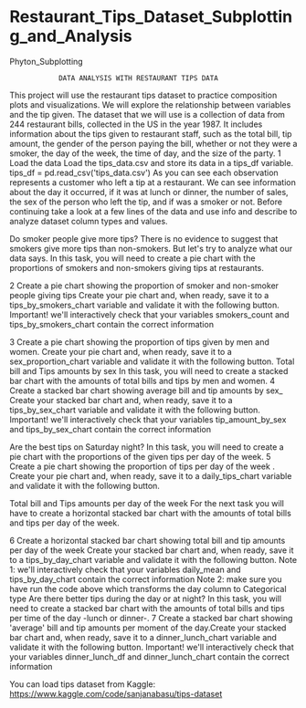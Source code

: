 # Restaurant_Tips_Dataset_Subplotting_and_Analysis
 Phyton_Subplotting
 

                DATA ANALYSIS WITH RESTAURANT TIPS DATA 
 
This project will use the restaurant tips dataset to practice composition plots and visualizations. We will explore the relationship between variables and the tip given. 
The dataset that we will use is a collection of data from 244 restaurant bills, collected in the US in the year 1987. 
It includes information about the tips given to restaurant staff, such as the total bill, tip amount, the gender of the person paying the bill, whether or not they were a smoker, the day of the week, the time of day, and the size of the party.
1
Load the data
Load the tips_data.csv and store its data in a tips_df variable.
tips_df = pd.read_csv('tips_data.csv')
As you can see each observation represents a customer who left a tip at a restaurant. We can see information about the day it occurred, if it was at lunch or dinner, the number of sales, the sex of the person who left the tip, and if was a smoker or not. Before continuing take a look at a few lines of the data and use info and describe to analyze dataset column types and values.

Do smoker people give more tips?
There is no evidence to suggest that smokers give more tips than non-smokers. But let's try to analyze what our data says. In this task, you will need to create a pie chart with the proportions of smokers and non-smokers giving tips at restaurants.

2
Create a pie chart showing the proportion of smoker and non-smoker people giving tips Create your pie chart and, when ready, save it to a tips_by_smokers_chart variable and validate it with the following button.
Important! we'll interactively check that your variables smokers_count and tips_by_smokers_chart contain the correct information

3
Create a pie chart showing the proportion of tips given by men and women. Create your pie chart and, when ready, save it to a sex_proportion_chart variable and validate it with the following button.
Total bill and Tips amounts by sex
In this task, you will need to create a stacked bar chart with the amounts of total bills and tips by men and women.
4
Create a stacked bar chart showing average bill and tip amounts by sex_ Create your stacked bar chart and, when ready, save it to a tips_by_sex_chart variable and validate it with the following button.
Important! we'll interactively check that your variables tip_amount_by_sex and tips_by_sex_chart contain the correct information

Are the best tips on Saturday night?
In this task, you will need to create a pie chart with the proportions of the given tips per day of the week.
5
Create a pie chart showing the proportion of tips per day of the week . Create your pie chart and, when ready, save it to a daily_tips_chart variable and validate it with the following button.

Total bill and Tips amounts per day of the week
For the next task you will have to create a horizontal stacked bar chart with the amounts of total bills and tips per day of the week.

6
Create a horizontal stacked bar chart showing total bill and tip amounts per day of the week
Create your stacked bar chart and, when ready, save it to a tips_by_day_chart variable and validate it with the following button.
Note 1: we'll interactively check that your variables daily_mean and tips_by_day_chart contain the correct information
Note 2: make sure you have run the code above which transforms the day column to Categorical type
Are there better tips during the day or at night?
In this task, you will need to create a stacked bar chart with the amounts of total bills and tips per time of the day -lunch or dinner-.
7
Create a stacked bar chart showing 'average' bill and tip amounts per moment of the day.Create your stacked bar chart and, when ready, save it to a dinner_lunch_chart variable and validate it with the following button.
Important! we'll interactively check that your variables dinner_lunch_df and dinner_lunch_chart contain the correct information

You can load tips dataset from Kaggle:
https://www.kaggle.com/code/sanjanabasu/tips-dataset





